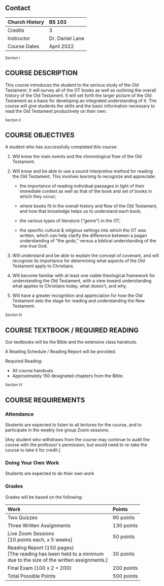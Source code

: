 ---
---

## Contact

Church History | BS 103
:---           | :---
Credits        | 3
Instructor     | Dr. Daniel Lane
Course Dates   | April 2022

<sub>Section I</sub>
## COURSE DESCRIPTION

This course introduces the student to the serious study of the Old Testament. It will survey all of the OT books as well as outlining the overall history of the Old Testament. It will set forth the larger picture of the Old Testament as a basis for developing an integrated understanding of it. The course will give students the skills and the basic information necessary to read the Old Testament productively on their own.

<sub>Section II</sub>
## COURSE OBJECTIVES

A student who has successfully completed this course:

1. Will know the main events and the chronological flow of the Old Testament.

2. Will know and be able to use a sound interpretive method for reading the Old Testament. This involves learning to recognize and appreciate:

   * the importance of reading individual passages in light of their immediate context as well as that of the book and set of books in which they occur;

   * where books fit in the overall history and flow of the Old Testament, and how that knowledge helps us to understand each book;

   * the various types of literature ("genre") in the OT;

   * the specific cultural & religious settings into which the OT was written, which can help clarify the difference between a pagan understanding of “the gods,” versus a biblical understanding of the one true God.

3. Will understand and be able to explain the concept of covenant, and will recognize its importance for determining what aspects of the Old Testament apply to Christians.

4. Will become familiar with at least one viable theological framework for understanding the Old Testament, with a view toward understanding what applies to Christians today, what doesn't, and why.

5. Will have a greater recognition and appreciation for how the Old Testament sets the stage for reading and understanding the New Testament.

<sub>Section III</sub>
## COURSE TEXTBOOK / REQUIRED READING

Our textbooks will be the Bible and the extensive class handouts.

A Reading Schedule / Reading Report will be provided.

Required Reading:

  * All course handouts.
  * Approximately 150 designated chapters from the Bible.

<sub>Section IV</sub>
## COURSE REQUIREMENTS

### Attendance

Students are expected to listen to all lectures for the course, and to participate in the weekly live group Zoom sessions.

[Any student who withdraws from the course may continue to audit the course with the professor's permission, but would need to re-take the course to take it for credit.]

### Doing Your Own Work

Students are expected to do their own work

### Grades

Grades will be based on the following:

Work | Points
:--- | :---
Two Quizzes | 90 points
Three Written Assignments | 130 points
Live Zoom Sessions<br/>[10 points each, x 5 weeks] | 50 points
Reading Report (150 pages)<br/>[The reading has been held to a minimum<br/> due to the size of the written assignments.] | 30 points
Final Exam (100 x 2 = 200) | 200 points
Total Possible Points | 500 points
